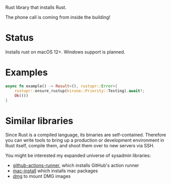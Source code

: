 Rust library that installs Rust.

The phone call is coming from inside the building!

# Status

Installs rust on macOS 12+.  Windows support is planned.

# Examples
```rust
async fn example() -> Result<(), rustupr::Error>{
    rustupr::ensure_rustup(kiruna::Priority::Testing).await?;
    Ok(())
}
```

# Similar libraries

Since Rust is a compiled language, its binaries are self-contained.  Therefore you can write tools to bring up a production or
development environment in Rust itself, compile them, and shoot them over to new servers via SSH.

You might be interested my expanded universe of sysadmin libraries:

* [github-actions-runner](https://github.com/drewcrawford/github-actions-runner), which installs GitHub's action runner
* [mac-install](https://github.com/drewcrawford/mac-install) which installs mac packages
* [dmg](https://github.com/drewcrawford/dmg) to mount DMG images

